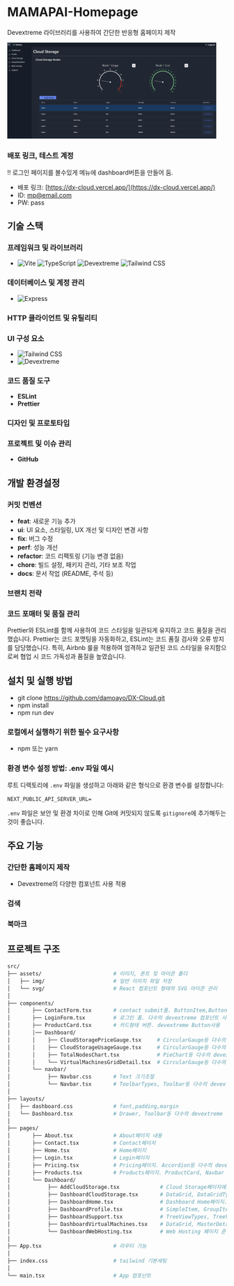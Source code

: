 # MAMAPAI-Homepage

Devextreme 라이브러리를 사용하여 간단한 반응형 홈페이지 제작

<img src="./public/mamapai.png" alt="Mamapai 커버이미지" width="480" />

### 배포 링크, 테스트 계정
!! 로그인 페이지를 볼수있게 메뉴에 dashboard버튼을 만들어 둠.
- 배포 링크: [https://dx-cloud.vercel.app/](https://dx-cloud.vercel.app/)
- ID: [mp@email.com](mailto:demo.account@example.com)
- PW: pass

## **기술 스택**

### 프레임워크 및 라이브러리

- ![Vite](https://img.shields.io/badge/-Vite-black?style=flat-square&logo=Vite)
  ![TypeScript](https://img.shields.io/badge/-TypeScript-black?style=flat-square&logo=typescript)
  ![Devextreme](https://img.shields.io/badge/-Devextreme-FF00FF?style=flat-rounded&logo=DevExtreme&logoColor=white)
  ![Tailwind CSS](https://img.shields.io/badge/-TailwindCSS-black?style=flat-square&logo=TailwindCSS)

### 데이터베이스 및 계정 관리

- ![Express](https://img.shields.io/badge/-Express-black?style=flat-square&logo=Express)

### HTTP 클라이언트 및 유틸리티

### UI 구성 요소

- ![Tailwind CSS](https://img.shields.io/badge/-TailwindCSS-black?style=flat-square&logo=TailwindCSS)
- ![Devextreme](https://img.shields.io/badge/-Devextreme-FF00FF?style=flat-rounded&logo=DevExtreme&logoColor=white)

### 코드 품질 도구

- **ESLint**
- **Prettier**

### 디자인 및 프로토타입

### 프로젝트 및 이슈 관리

- **GitHub**

## 개발 환경설정

### **커밋 컨벤션**

- **feat**: 새로운 기능 추가
- **ui**: UI 요소, 스타일링, UX 개선 및 디자인 변경 사항
- **fix**: 버그 수정
- **perf**: 성능 개선
- **refactor**: 코드 리팩토링 (기능 변경 없음)
- **chore**: 빌드 설정, 패키지 관리, 기타 보조 작업
- **docs**: 문서 작업 (README, 주석 등)

### 브랜치 전략

### 코드 포매터 및 품질 관리

Prettier와 ESLint를 함께 사용하여 코드 스타일을 일관되게 유지하고 코드 품질을
관리했습니다. Prettier는 코드 포맷팅을 자동화하고, ESLint는 코드 품질 검사와
오류 방지를 담당했습니다. 특히, Airbnb 룰을 적용하여 엄격하고 일관된 코드
스타일을 유지함으로써 협업 시 코드 가독성과 품질을 높였습니다.

## **설치 및 실행 방법**

- git clone https://github.com/damoayo/DX-Cloud.git
- npm install
- npm run dev

### 로컬에서 실행하기 위한 필수 요구사항

- npm 또는 yarn

### 환경 변수 설정 방법: .env 파일 예시

루트 디렉토리에 `.env` 파일을 생성하고 아래와 같은 형식으로
환경 변수를 설정합니다:

```
NEXT_PUBLIC_API_SERVER_URL=
```

`.env` 파일은 보안 및 환경 차이로 인해 Git에 커밋되지 않도록 `gitignore`에
추가해두는 것이 좋습니다.

## **주요 기능**

### 간단한 홈페이지 제작

- Devextreme의 다양한 컴포넌트 사용 적용

### 검색

### 북마크

## **프로젝트 구조**

```bash
src/
├── assets/                       # 이미지, 폰트 및 아이콘 폴더
│   ├── img/                      # 일반 이미지 파일 저장
│   └── svg/                      # React 컴포넌트 형태의 SVG 아이콘 관리
│
├── components/
│       ├── ContactForm.tsx       # contact submit폼. ButtonItem,ButtonOptions외 다수의 devextreme 컴포넌트 사용.
│       ├── LoginForm.tsx         # 로그인 폼. 다수의 devextreme 컴포넌트 사용.
│       ├── ProductCard.tsx       # 카드형태 버튼. devextreme Button사용
│       │── Dashboard/
│       │    ├── CloudStoragePriceGauge.tsx     # CircularGauge등 다수의 devextreme 컴포넌트 사용.
│       │    ├── CloudStorageUsageGauge.tsx     # CircularGauge등 다수의 devextreme 컴포넌트 사용.
│       │    ├── TotalNodesChart.tsx            # PieChart등 다수의 devextreme 컴포넌트 사용.
│       │    └── VirtualMachinesGridDetail.tsx  # CircularGauge등 다수의 devextreme 컴포넌트 사용.
│       └── navbar/
│            ├── Navbar.css       # Text 크기조절
│            └── Navbar.tsx       # ToolbarTypes, Toolbar등 다수의 devextreme 컴포넌트 사용.
│
├── layouts/
│   ├── dashboard.css             # font,padding,margin
│   └── Dashboard.tsx             # Drawer, Toolbar등 다수의 devextreme 컴포넌트 사용.
│
├── pages/
│       ├── About.tsx             # About페이지 내용
│       ├── Contact.tsx           # Contact페이지
│       ├── Home.tsx              # Home페이지
│       ├── Login.tsx             # Login페이지
│       ├── Pricing.tsx           # Pricing페이지. Accordion등 다수의 devextreme 컴포넌트 사용.
│       ├── Products.tsx          # Products페이지. ProductCard, Navbar 컴포넌트 사용.
│       └── Dashboard/
│            ├── AddCloudStorage.tsx             # Cloud Storage페이지에서 Add Nodes에서 사용되는 컴포넌트.
│            ├── DashboardCloudStorage.tsx       # DataGrid, DataGridTypes외 다수의 devextreme 컴포넌트 사용.
│            ├── DashboardHome.tsx               # Dashboard Home페이지. TotalNodesChart등 devextreme 컴포넌트 사용.
│            ├── DashboardProfile.tsx            # SimpleItem, GroupItem외 다수의 devextreme 컴포넌트 사용.
│            ├── DashboardSupport.tsx            # TreeViewTypes, TreeView외 다수의 devextreme 컴포넌트 사용.
│            ├── DashboardVirtualMachines.tsx    # DataGrid, MasterDetail외 다수의 devextreme 컴포넌트 사용.
│            └── DashboardWebHosting.tsx         # Web Hosting 페이지 준비
│
├── App.tsx                       # 라우터 기능
│
├── index.css                     # tailwind 기본세팅
│
└── main.tsx                      # App 컴포넌트

```
